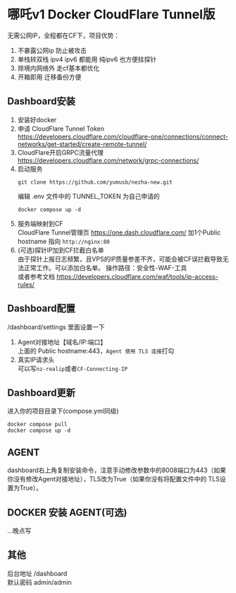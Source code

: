 # 哪吒v1 Docker CloudFlare Tunnel版   
无需公网IP，全程都在CF下，项目优势：
1. 不暴露公网ip 防止被攻击
2. 单栈转双栈 ipv4 ipv6 都能用 纯ipv6 也方便挂探针
3. 除境内网络外 走cf基本都优化
4. 开箱即用 迁移备份方便
## Dashboard安装
1. 安装好docker
1. 申请 CloudFlare Tunnel Token  
https://developers.cloudflare.com/cloudflare-one/connections/connect-networks/get-started/create-remote-tunnel/
2. CloudFlare开启GRPC流量代理  
https://developers.cloudflare.com/network/grpc-connections/
3. 启动服务    
    ```shell
    git clone https://github.com/yumusb/nezha-new.git  
    ```
    编辑 .env 文件中的 TUNNEL_TOKEN 为自己申请的 
    ```shell
    docker compose up -d 
    ```
5. 服务端映射到CF  
    CloudFlare Tunnel管理页 https://one.dash.cloudflare.com/ 加1个Public hostname 指向 `http://nginx:80`  
6. (可选)探针IP加到CF拦截白名单  
由于探针上报日志频繁，且VPS的IP质量参差不齐，可能会被CF误拦截导致无法正常工作。可以添加白名单。
操作路径：安全性-WAF-工具  
或者参考文档
	https://developers.cloudflare.com/waf/tools/ip-access-rules/
## Dashboard配置
/dashboard/settings  里面设置一下 
1. Agent对接地址【域名/IP:端口】  
上面的 Public hostname:443，`Agent 使用 TLS 连接`打勾
2. 真实IP请求头  
可以写`nz-realip`或者`CF-Connecting-IP`

## Dashboard更新
进入你的项目目录下(compose.yml同级)
```shell
docker compose pull
docker compose up -d 
```
## AGENT
dashboard右上角复制安装命令，注意手动修改参数中的8008端口为443（如果你没有修改Agent对接地址），TLS改为True（如果你没有将配置文件中的 TLS设置为True）。
## DOCKER 安装 AGENT(可选)
...晚点写
## 其他  
后台地址 /dashboard  
默认密码 admin/admin
